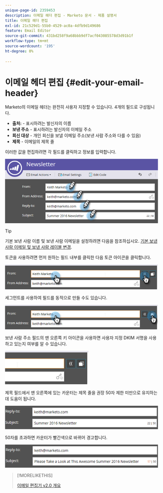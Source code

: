 ```yaml
---
unique-page-id: 2359453
description: 이메일 헤더 편집 - Marketo 문서 - 제품 설명서
title: 이메일 헤더 편집
exl-id: 21c529d1-55b0-4529-ac0a-4dfb9d149686
feature: Email Editor
source-git-commit: 431bd258f9a68bbb9df7acf043085578d3d91b1f
workflow-type: tm+mt
source-wordcount: '195'
ht-degree: 0%

---
```


# 이메일 헤더 편집 {#edit-your-email-header}

Marketo의 이메일 헤더는 완전히 사용자 지정할 수 있습니다. 4개의 필드로 구성됩니다.

* **출처:** - 표시하려는 발신자의 이름
* **보낸 주소** - 표시하려는 발신자의 이메일 주소
* **회신 대상** - 개인 회신을 보낼 이메일 주소(보낸 사람 주소와 다를 수 있음)
* **제목** - 이메일의 제목 줄

이러한 값을 편집하려면 각 필드를 클릭하고 정보를 입력합니다.

![](assets/one-3.png)

>[!TIP]
>
>기본 보낸 사람 이름 및 보낸 사람 이메일을 설정하려면 다음을 참조하십시오. [기본 보낸 사람 이메일 및 보낸 사람 레이블 변경](/help/marketo/product-docs/administration/email-setup/change-the-default-from-email-and-from-label.md).

토큰을 사용하려면 먼저 원하는 필드 내부를 클릭한 다음 토큰 아이콘을 클릭합니다.

![](assets/two-3.png)

세그먼트를 사용하여 필드를 동적으로 만들 수도 있습니다.

![](assets/three-2.png)

보낸 사람 주소 필드의 맨 오른쪽 키 아이콘을 사용하면 사용자 지정 DKIM 서명을 사용하고 있는지 여부를 알 수 있습니다.

![](assets/four-2.png)

제목 필드에서 맨 오른쪽에 있는 카운터는 제목 줄을 권장 50자 제한 미만으로 유지하는 데 도움이 됩니다.

![](assets/five-1.png)

50자를 초과하면 카운터가 빨간색으로 바뀌어 경고합니다.

![](assets/six-1.png)

>[!MORELIKETHIS]
>
>[이메일 편집기 v2.0 개요](/help/marketo/product-docs/email-marketing/general/email-editor-2/email-editor-v2-0-overview.md)
